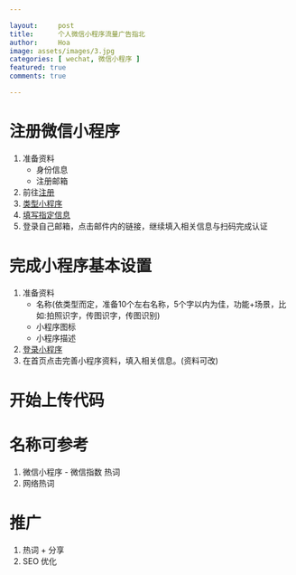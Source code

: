 ```yaml
---

layout:     post
title:      个人微信小程序流量广告指北
author:     Hoa
image: assets/images/3.jpg
categories: [ wechat, 微信小程序 ]
featured: true
comments: true

---
```

# 注册微信小程序
1. 准备资料
	- 身份信息
	- 注册邮箱
2. 前往[注册](https://mp.weixin.qq.com/cgi-bin/registermidpage?action=index&lang=zh_CN&token=)
3. [类型小程序](https://github.com/zero-times/zero-times.github.io/blob/master/img/wechat0101.png?raw=true)
4. [填写指定信息](https://github.com/zero-times/zero-times.github.io/blob/master/img/wechat0102.png?raw=true)
5. 登录自己邮箱，点击邮件内的链接，继续填入相关信息与扫码完成认证

# 完成小程序基本设置
1. 准备资料
	- 名称(依类型而定，准备10个左右名称，5个字以内为佳，功能+场景，比如:拍照识字，传图识字，传图识别)
	- 小程序图标
	- 小程序描述
2. [登录小程序](https://mp.weixin.qq.com/)
3. 在首页点击完善小程序资料，填入相关信息。(资料可改)

# 开始上传代码

# 名称可参考
1. 微信小程序 - 微信指数 热词
2. 网络热词

# 推广
1. 热词 + 分享
2. SEO 优化 

